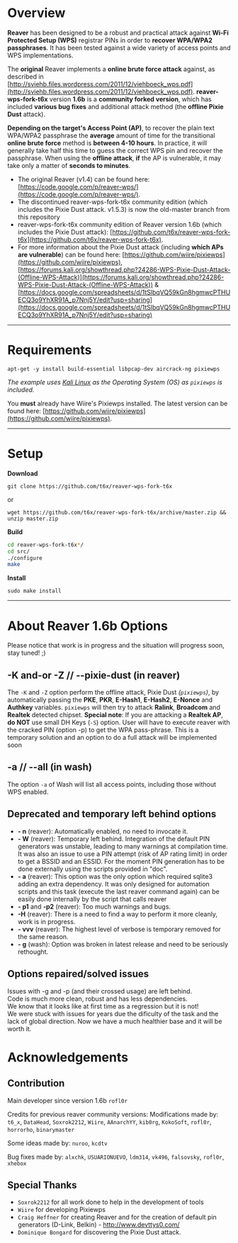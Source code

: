 # Overview

**Reaver** has been designed to be a robust and practical attack against **Wi-Fi Protected Setup (WPS)** registrar PINs in order to **recover WPA/WPA2 passphrases**. It has been tested against a wide variety of access points and WPS implementations.

The **original** Reaver implements a **online brute force attack** against, as described in [http://sviehb.files.wordpress.com/2011/12/viehboeck_wps.pdf](http://sviehb.files.wordpress.com/2011/12/viehboeck_wps.pdf).
**reaver-wps-fork-t6x** version **1.6b** is a **community forked version**, which has included **various bug fixes** and additional attack method (the **offline Pixie Dust** attack).

**Depending on the target's Access Point (AP)**, to recover the plain text WPA/WPA2 passphrase the **average** amount of time for the transitional **online brute force** method is **between 4-10 hours**. In practice, it will generally take half this time to guess the correct WPS pin and recover the passphrase.
When using the **offline attack**, **if** the AP is vulnerable, it may take only a matter of **seconds to minutes**.

* The original Reaver (v1.4) can be found here: [https://code.google.com/p/reaver-wps/](https://code.google.com/p/reaver-wps/).
* The discontinued reaver-wps-fork-t6x community edition (which includes the Pixie Dust attack. v1.5.3) is now the old-master branch from this repository
* reaver-wps-fork-t6x community edition of Reaver version 1.6b (which includes the Pixie Dust attack): [https://github.com/t6x/reaver-wps-fork-t6x](https://github.com/t6x/reaver-wps-fork-t6x).
* For more information about the Pixie Dust attack (including **which APs are vulnerable**) can be found here:                  [https://github.com/wiire/pixiewps](https://github.com/wiire/pixiewps), 
[https://forums.kali.org/showthread.php?24286-WPS-Pixie-Dust-Attack-(Offline-WPS-Attack)](https://forums.kali.org/showthread.php?24286-WPS-Pixie-Dust-Attack-(Offline-WPS-Attack)) &                                                                    [https://docs.google.com/spreadsheets/d/1tSlbqVQ59kGn8hgmwcPTHUECQ3o9YhXR91A_p7Nnj5Y/edit?usp=sharing](https://docs.google.com/spreadsheets/d/1tSlbqVQ59kGn8hgmwcPTHUECQ3o9YhXR91A_p7Nnj5Y/edit?usp=sharing)

- - -

# Requirements

```
apt-get -y install build-essential libpcap-dev aircrack-ng pixiewps
```
_The example uses [Kali Linux](https://www.kali.org/) as the Operating System (OS) as `pixiewps` is included._

You **must** already have Wiire's Pixiewps installed.
The latest version can be found here: [https://github.com/wiire/pixiewps](https://github.com/wiire/pixiewps).

- - -

# Setup

**Download**

`git clone https://github.com/t6x/reaver-wps-fork-t6x`

or

`wget https://github.com/t6x/reaver-wps-fork-t6x/archive/master.zip && unzip master.zip`

**Build**

```bash
cd reaver-wps-fork-t6x*/
cd src/
./configure
make
```

**Install**

`sudo make install`

- - -

# About Reaver 1.6b Options 

 Please notice that work is in progress and the situation will progress soon, stay tuned! ;)

## -K and-or -Z  // --pixie-dust (in reaver)

The `-K` and `-Z` option perform the offline attack, Pixie Dust _(`pixiewps`)_, by automatically passing the **PKE**, **PKR**, **E-Hash1**, **E-Hash2**, **E-Nonce** and **Authkey** variables. `pixiewps` will then try to attack **Ralink**, **Broadcom** and **Realtek** detected chipset.
**Special note**: If you are attacking a **Realtek AP**, **do NOT** use small DH Keys (`-S`) option.
User will have to execute reaver with the cracked PIN (option -p) to get the WPA pass-phrase. 
This is a temporary solution and an option to do a full attack will be implemented soon


## -a // --all  (in wash) 

The option `-a` of Wash will list all access points, including those without WPS enabled.

## Deprecated and temporary left behind options

* **- n** (reaver): Automatically enabled, no need to invocate it. 
* **- W** (reaver): Temporary left behind. Integration of the default PIN generators was unstable, leading to many warnings at compilation time. It was also an issue to use a PIN attempt (risk of AP rating limit) in order to get a BSSID and an ESSID. For the moment PIN generation has to be done externally using the scripts provided in "doc".  
* **- a** (reaver): This option was the only option which required sqlite3 adding an extra dependency. It was only designed for automation scripts and this task (execute the last reaver command again) can be easily done internally by the script that calls reaver  
* **- p1** and **-p2** (reaver): Too much warnings and bugs.  
* **-H** (reaver): There is a need to find a way to perform it more cleanly, work is in progress.  
* **- vvv** (reaver): The highest level of verbose is temporary removed for the same reason.  
* **- g** (wash): Option was broken in latest release and need to be seriously rethought.  

## Options repaired/solved issues
  
  Issues with -g and -p (and their crossed usage) are left behind.  
Code is much more clean, robust and has less dependencies.  
We know that it looks like at first time as a regression but it is not!  
We were stuck with issues for years due the dificulty of the task and the lack of global direction.
  Now we have a much healthier base and it will be worth it.  
  
# Acknowledgements

## Contribution

Main developer since version 1.6b 
`rofl0r`

Credits for previous reaver community versions:
Modifications made by:
`t6_x`, `DataHead`, `Soxrok2212`, `Wiire`, `AAnarchYY`, `kib0rg`, `KokoSoft`, `rofl0r`, `horrorho`, `binarymaster`

Some ideas made by:
`nuroo`, `kcdtv`

Bug fixes made by:
`alxchk`, `USUARIONUEVO`, `ldm314`, `vk496`, `falsovsky`, `rofl0r`, `xhebox`

## Special Thanks

* `Soxrok2212` for all work done to help in the development of tools
* `Wiire` for developing Pixiewps
* `Craig Heffner` for creating Reaver and for the creation of default pin generators (D-Link, Belkin) - http://www.devttys0.com/
* `Dominique Bongard` for discovering the Pixie Dust attack.
